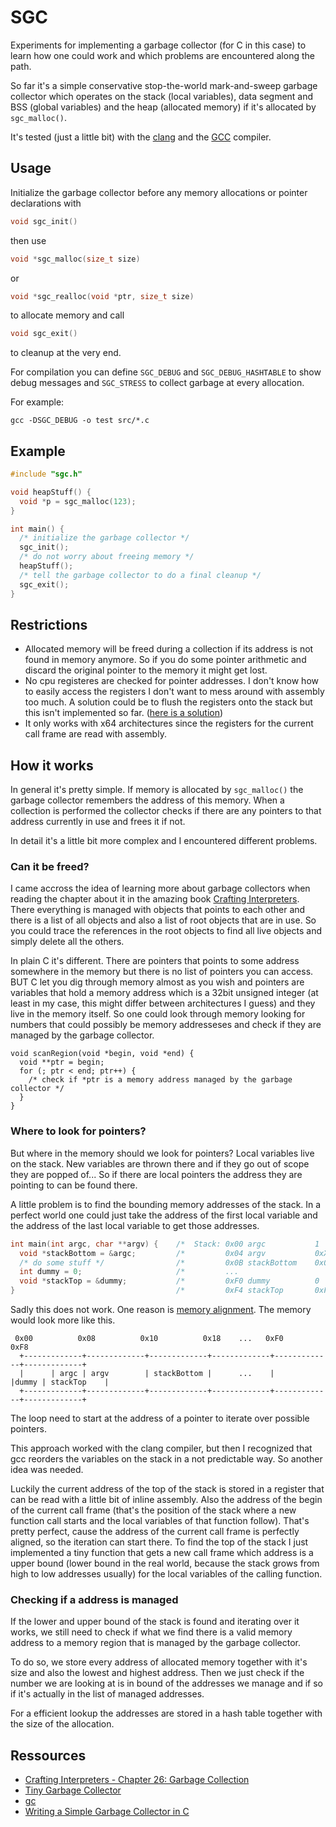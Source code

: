 # SGC

Experiments for implementing a garbage collector (for C in this case)
to learn how one could work and which problems are encountered along
the path.

So far it's a simple conservative stop-the-world mark-and-sweep garbage collector which
operates on the stack (local variables), data segment and BSS (global variables)
and the heap (allocated memory) if
it's allocated by ``sgc_malloc()``.

It's tested (just a little bit) with the [clang](https://clang.llvm.org/)
and the [GCC](https://gcc.gnu.org/) compiler.

## Usage
Initialize the garbage collector before any memory allocations or pointer
declarations with
```C
void sgc_init()
```
then use
```C
void *sgc_malloc(size_t size)
```
or
```C
void *sgc_realloc(void *ptr, size_t size)
```
to allocate memory and call
```C
void sgc_exit()
```
to cleanup at the very end.

For compilation you can define ``SGC_DEBUG`` and ``SGC_DEBUG_HASHTABLE``
to show debug messages and
``SGC_STRESS`` to collect garbage at every allocation.

For example:
```
gcc -DSGC_DEBUG -o test src/*.c
```

## Example

```C
#include "sgc.h"

void heapStuff() {
  void *p = sgc_malloc(123);
}

int main() {
  /* initialize the garbage collector */
  sgc_init();
  /* do not worry about freeing memory */
  heapStuff();
  /* tell the garbage collector to do a final cleanup */
  sgc_exit();
}
```

## Restrictions
- Allocated memory will be freed during a collection if its address is not found in memory anymore. So if you do some pointer arithmetic and discard the original
pointer to the memory it might get lost.
- No cpu registeres are checked for pointer addresses. I don't know how to easily access the registers I don't want to mess around with assembly too much.
A solution could be to flush the registers onto the stack but this isn't implemented so far. ([here is a solution](https://github.com/mkirchner/gc?tab=readme-ov-file#dumping-registers-on-the-stack))
- It only works with x64 architectures since the registers for the current call frame are read with assembly.

## How it works
In general it's pretty simple. If memory is allocated by ``sgc_malloc()`` the garbage collector remembers the address of this memory. When a collection is performed
the collector checks if there are any pointers to that address currently in use and frees it if not.

In detail it's a little bit more complex and I encountered different problems.

### Can it be freed?
I came accross the idea of learning more about garbage collectors when reading the chapter about it in the amazing book [Crafting Interpreters](https://craftinginterpreters.com/).
There everything is managed with objects that points to each other and there is a list of all objects and also a list of root objects that are in use.
So you could trace the references in the root objects to find all live objects and simply delete all the others.

In plain C it's different.
There are pointers that points to some address somewhere in the memory but there is no list of pointers you can access. BUT C let you dig through memory almost as you wish and pointers
are variables that hold a memory address which is a 32bit unsigned integer (at least in my case, this might differ between architectures I guess) and they live in the memory itself.
So one could look through memory looking for numbers that could possibly be memory addresseses and check if they are managed by the garbage collector.
```
void scanRegion(void *begin, void *end) {
  void **ptr = begin;
  for (; ptr < end; ptr++) {
    /* check if *ptr is a memory address managed by the garbage collector */
  }
}
```

### Where to look for pointers?
But where in the memory should we look for pointers? Local variables live on the stack. New variables are thrown there and if they go out of scope they are popped of...
So if there are local pointers the address they are pointing to can be found there.

A little problem is to find the bounding memory addresses of the stack. In a perfect world one could just take the address of the first local variable and the address of the last local
variable to get those addresses.
```C
int main(int argc, char **argv) {    /*  Stack: 0x00 argc           1    */
  void *stackBottom = &argc;         /*         0x04 argv           0xXX */
  /* do some stuff */                /*         0x0B stackBottom    0x00 */
  int dummy = 0;                     /*         ...                      */
  void *stackTop = &dummy;           /*         0xF0 dummy          0    */
}                                    /*         0xF4 stackTop       0xF0 */
```
Sadly this does not work.
One reason is [memory alignment](https://en.wikipedia.org/wiki/Data_structure_alignment).
The memory would look more like this.
```
 0x00          0x08          0x10          0x18    ...   0xF0          0xF8
  +-------------+-------------+-------------+-------------+-------------+-------------+
  |      | argc | argv        | stackBottom |      ...    |      |dummy | stackTop    |
  +-------------+-------------+-------------+-------------+-------------+-------------+
```
The loop need to start at the address of a pointer to iterate over possible pointers.

This approach worked with the clang compiler, but then I recognized that gcc reorders the
variables on the stack in a not predictable way. So another idea was needed.

Luckily the current address of the top of the stack is stored in a register that
can be read with a little bit of inline assembly. Also the address of the begin of the current
call frame (that's the position of the stack where a new function call starts and the local
variables of that function follow). That's pretty perfect, cause the address of the current call
frame is perfectly aligned, so the iteration can start there.
To find the top of the stack I just implemented a tiny function that gets a new call frame
which address is a upper bound (lower bound in the real world, because the stack grows from 
high to low addresses usually) for the local variables of the calling function.

### Checking if a address is managed
If the lower and upper bound of the stack is found and iterating over it works, we still need
to check if what we find there is a valid memory address to a memory region that is managed by
the garbage collector.

To do so, we store every address of allocated memory together with it's size and also the
lowest and highest address.
Then we just check if the number we are looking at is in bound of the addresses we manage and if
so if it's actually in the list of managed addresses.

For a efficient lookup the addresses are stored in a hash table together with the size of the
allocation.

## Ressources

- [Crafting Interpreters - Chapter 26: Garbage Collection](https://craftinginterpreters.com/garbage-collection.html)
- [Tiny Garbage Collector](https://github.com/orangeduck/tgc)
- [gc](https://github.com/mkirchner/gc)
- [Writing a Simple Garbage Collector in C](https://maplant.com/2020-04-25-Writing-a-Simple-Garbage-Collector-in-C.html)
